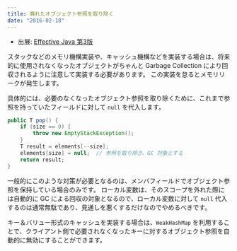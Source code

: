 ```yaml
---
title: 廃れたオブジェクト参照を取り除く
date: "2016-02-18"
---
```


* 出展: <a target="_blank" href="https://amazon.co.jp/dp/4621303252?tag=maku04-22">Effective Java 第3版</a>

スタックなどのメモリ機構実装や、キャッシュ機構などを実装する場合は、将来的に使用されなくなったオブジェクトがちゃんと Garbage Collection により回収されるように注意して実装する必要があります。
この実装を怠るとメモリリークが発生します。

具体的には、必要のなくなったオブジェクト参照を取り除くために、これまで参照を持っていたフィールドに対して `null` を代入します。

```java
public T pop() {
    if (size == 0) {
        throw new EmptyStackException();
    }
    T result = elements[--size];
    elements[size] = null;  // 参照を取り除き、GC 対象とする
    return result;
}
```

一般的にこのような対策が必要となるのは、メンバフィールドでオブジェクト参照を保持している場合のみです。
ローカル変数は、そのスコープを外れた際には自動的に GC による回収の対象となるので、ローカル変数に対して `null` 代入するのは通常無駄であり、見通しを悪くするだけなのでやめるべきです。

キー＆バリュー形式のキャッシュを実装する場合は、`WeakHashMap` を利用することで、クライアント側で必要されなくなったキーに対するオブジェクト参照を自動的に無効にすることができます。

